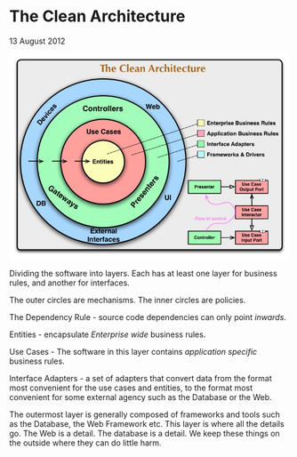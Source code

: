# The Clean Architecture

13 August 2012

![img](.clean-architecture-images/CleanArchitecture.jpg)

Dividing the software into layers. Each has at least one layer for business rules, and another for interfaces.

The outer circles are mechanisms. The inner circles are policies.

The Dependency Rule - source code dependencies can only point *inwards*.

Entities - encapsulate *Enterprise wide* business rules.

Use Cases - The software in this layer contains *application specific* business rules. 

Interface Adapters - a set of adapters that convert data from  the format most convenient for the use cases and entities, to the format most convenient for some external agency such as the Database or the Web.

The outermost layer is generally composed of frameworks and tools such as the Database, the Web Framework etc. This layer is where all the details go. The Web is a detail. The  database is a detail. We keep these things on the outside where they can do little harm.


